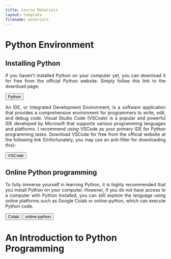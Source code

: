 ```yaml
---
title: Course Materials
layout: template
filename: materials
--- 
```


# Python Environment

## Installing Python

<p style='text-align: justify;'>
If you haven't installed Python on your computer yet, you can download it for free from the official Python website. Simply follow this link to the download page:
</p>

<a href="https://www.python.org/downloads/" target="_blank"><button>Python</button></a>

<p style='text-align: justify;'>
An IDE, or Integrated Development Environment, is a software application that provides a comprehensive environment for programmers to write, edit, and debug code. Visual Studio Code (VSCode) is a popular and powerful IDE developed by Microsoft that supports various programming languages and platforms. I recommend using VSCode as your primary IDE for Python programming tasks. Download VSCode for free from the official website at the following link (Unfortunately, you may use an anti-filter for downloading this):
</p>

<a href="https://code.visualstudio.com/download#" target="_blank"><button>VSCode</button></a>


## Online Python programming

<p style='text-align: justify;'>
To fully immerse yourself in learning Python, it is highly recommended that you install Python on your computer. However, if you do not have access to a computer with Python installed, you can still explore the language using online platforms such as Google Colab or online-python, which can execute Python code.
</p>

<a href="https://colab.research.google.com/notebooks/intro.ipynb" target="_blank"><button>Colab</button></a>    <a href="https://www.online-python.com/" target="_blank"><button>online-python</button></a>


# An Introduction to Python Programming


